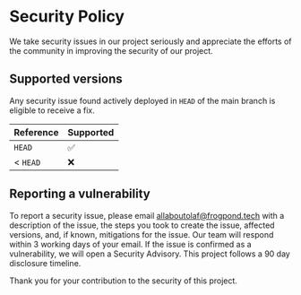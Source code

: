 # Security Policy

We take security issues in our project seriously and appreciate the efforts of the community in improving the security of our project.

## Supported versions

Any security issue found actively deployed in `HEAD` of the main branch is eligible to receive a fix.

 | Reference | Supported          |
 | --------- | ------------------ |
 |  `HEAD`   | :white_check_mark: |
 | < `HEAD`  | :x:                |

## Reporting a vulnerability

To report a security issue, please email [allaboutolaf@frogpond.tech](mailto:allaboutolaf@frogpond.tech) with a description of the issue, the steps you took to create the issue, affected versions, and, if known, mitigations for the issue.
Our team will respond within 3 working days of your email.
If the issue is confirmed as a vulnerability, we will open a Security Advisory.
This project follows a 90 day disclosure timeline.

Thank you for your contribution to the security of this project.
